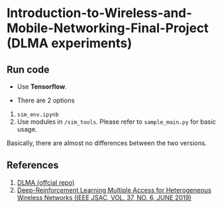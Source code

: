 # Introduction-to-Wireless-and-Mobile-Networking-Final-Project (DLMA experiments)

## Run code

* Use **Tensorflow**.

* There are 2 options

1. ```sim_env.ipynb```
2. Use modules in ```/sim_tools```. Please refer to ```sample_main.py``` for basic usage.

Basically, there are almost no differences between the two versions.

## References

1. [DLMA (offcial repo)](https://github.com/YidingYu/DLMA.git)
2. [Deep-Reinforcement Learning Multiple Access for Heterogeneous Wireless Networks (IEEE JSAC, VOL. 37, NO. 6, JUNE 2019)](https://ieeexplore.ieee.org/document/8665952)
